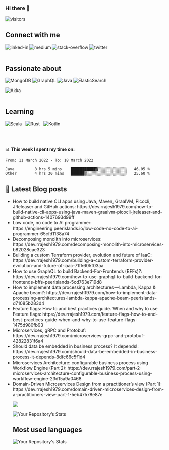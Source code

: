 ### Hi there 👋

![visitors](https://visitor-badge.laobi.icu/badge?page_id=rrajesh1979.rrajesh1979) <br>
## Connect with me
[<img align="left" alt="linked-in" src="https://img.shields.io/badge/linkedin-%230077B5.svg?&style=for-the-badge&logo=linkedin&logoColor=white" />](https://www.linkedin.com/in/rajeshrajagopalan/)
[<img align="left" alt="medium" src="https://img.shields.io/badge/medium-%2312100E.svg?&style=for-the-badge&logo=medium&logoColor=white" />](https://dev.rrajesh1979.com/)
[<img align="left" alt="stack-overflow" src="https://img.shields.io/badge/stack%20overflow-FE7A16?logo=stack-overflow&logoColor=white&style=for-the-badge" />](https://stackoverflow.com/users/11594695/rajesh-rajagopalan)
[<img align="left" alt="twitter" src="https://img.shields.io/badge/twitter-%231DA1F2.svg?&style=for-the-badge&logo=twitter&logoColor=white" />](https://twitter.com/rrajesh1979)

<br>
<br>

<!--
## Multi-cloud

<img align="left" alt="aws" src="https://img.shields.io/badge/Amazon%20AWS-%23232F3E?logo=amazon-aws&logoColor=white&style=for-the-badge" /> &nbsp;  <img alt="Google Cloud" src="https://img.shields.io/badge/GoogleCloud-%234285F4.svg?style=for-the-badge&logo=google-cloud&logoColor=white"/> &nbsp; <img alt="Azure" src="https://img.shields.io/badge/azure-%230072C6.svg?style=for-the-badge&logo=azure-devops&logoColor=white"/>  &nbsp;  <img alt="Terraform" src="https://img.shields.io/badge/terraform-%235835CC.svg?style=for-the-badge&logo=terraform&logoColor=white"/>

## Frameworks
<img align="left" alt="spring" src="https://img.shields.io/badge/spring%20-%236DB33F.svg?&style=for-the-badge&logo=spring&logoColor=white" />

<br>
<br>

-->
## Passionate about
![MongoDB](https://img.shields.io/badge/MongoDB-%234ea94b.svg?style=for-the-badge&logo=mongodb&logoColor=white)
![GraphQL](https://img.shields.io/badge/-GraphQL-E10098?style=for-the-badge&logo=graphql&logoColor=white)
![Java](https://img.shields.io/badge/java-%23ED8B00.svg?style=for-the-badge&logo=java&logoColor=white)
![ElasticSearch](https://img.shields.io/badge/-ElasticSearch-005571?style=for-the-badge&logo=elasticsearch)

<img alt="Akka" src="https://img.shields.io/badge/-Akka-61DAFB?logo=react&logoColor=white&style=for-the-badge" />

<br>
<br>

## Learning
<img alt="Scala" src="https://img.shields.io/badge/scala-%23DC322F.svg?style=for-the-badge&logo=scala&logoColor=white"/> &nbsp;  <img alt="Rust" src="https://img.shields.io/badge/rust-%23000000.svg?style=for-the-badge&logo=rust&logoColor=white"/> &nbsp;  <img alt="Kotlin" src="https://img.shields.io/badge/kotlin-%230095D5.svg?style=for-the-badge&logo=kotlin&logoColor=white"/>

<br>
<br>

📊 **This week I spent my time on:**
<!--START_SECTION:waka-->

```text
From: 11 March 2022 - To: 18 March 2022

Java         8 hrs 5 mins    ███████████▓░░░░░░░░░░░░░   46.05 %
Other        4 hrs 30 mins   ██████▒░░░░░░░░░░░░░░░░░░   25.60 %
```

<!--END_SECTION:waka-->

## 📕 Latest Blog posts
<!-- BLOG-POST-LIST:START -->
<ul>
<li> How to build native CLI apps using Java, Maven, GraalVM, Picocli, JReleaser and GitHub actions: https://dev.rrajesh1979.com/how-to-build-native-cli-apps-using-java-maven-graalvm-picocli-jreleaser-and-github-actions-1407693d99ff </li>
<li> Low code, no code to AI programmer: https://engineering.peerislands.io/low-code-no-code-to-ai-programmer-65cfd1138a74 </li>
<li> Decomposing monolith into microservices: https://dev.rrajesh1979.com/decomposing-monolith-into-microservices-b82028cae323 </li>
<li> Building a custom Terraform provider, evolution and future of IaaC: https://dev.rrajesh1979.com/building-a-custom-terraform-provider-evolution-and-future-of-iaac-71f5605f03aa </li>
<li> How to use GraphQL to build Backend-For-Frontends (BFFs)?: https://dev.rrajesh1979.com/how-to-use-graphql-to-build-backend-for-frontends-bffs-peerislands-5cd763e719d8 </li>
<li> How to implement data processing architectures — Lambda, Kappa & Apache beam?: https://dev.rrajesh1979.com/how-to-implement-data-processing-architectures-lambda-kappa-apache-beam-peerislands-d71085b283d4 </li>
<li> Feature flags: How to and best practices guide. When and why to use Feature flags: https://dev.rrajesh1979.com/feature-flags-how-to-and-best-practices-guide-when-and-why-to-use-feature-flags-1475d980fb93 </li>
<li> Microservices, gRPC and Protobuf: https://dev.rrajesh1979.com/microservices-grpc-and-protobuf-42822831f6a4 </li>
<li> Should data be embedded in business process? It depends!: https://dev.rrajesh1979.com/should-data-be-embedded-in-business-process-it-depends-8dfc66c5f1d4 </li>
<li> Microservices Architecture: configurable business process using Workflow Engine (Part 2): https://dev.rrajesh1979.com/part-2-microservices-architecture-configurable-business-process-using-workflow-engine-23d15a9a0468 </li>
<li> Domain-Driven Microservices Design from a practitioner’s view (Part 1): https://dev.rrajesh1979.com/domain-driven-microservices-design-from-a-practitioners-view-part-1-5eb47578e87e </li>
<!-- BLOG-POST-LIST:END -->

![](https://komarev.com/ghpvc/?username=rrajesh1979)
 
  
<!--
**rrajesh1979/rrajesh1979** is a ✨ _special_ ✨ repository because its `README.md` (this file) appears on your GitHub profile.

Here are some ideas to get you started:

- 🔭 I’m currently working on ...
- 🌱 I’m currently learning ...
- 👯 I’m looking to collaborate on ...
- 🤔 I’m looking for help with ...
- 💬 Ask me about ...
- 📫 How to reach me: ...
- 😄 Pronouns: ...
- ⚡ Fun fact: ...
-->

![Your Repository’s Stats](https://github-readme-stats.vercel.app/api?username=rrajesh1979&show_icons=true)

## Most used languages

![Your Repository's Stats](https://github-readme-stats.vercel.app/api/top-langs/?username=rrajesh1979&theme=blue-green)

